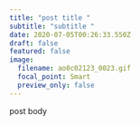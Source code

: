 ```yaml
---
title: "post title "
subtitle: "subtitle "
date: 2020-07-05T00:26:33.550Z
draft: false
featured: false
image:
  filename: ao0c02123_0023.gif
  focal_point: Smart
  preview_only: false
---
```

post body